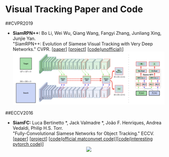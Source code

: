 <h1> Visual Tracking Paper and Code</h1>

##CVPR2019
* **SiamRPN++:** Bo Li, Wei Wu, Qiang Wang, Fangyi Zhang, Junliang Xing, Junjie Yan.<br />
  "SiamRPN++: Evolution of Siamese Visual Tracking with Very Deep Networks." CVPR.
  [[paper](https://arxiv.org/pdf/1812.11703.pdf)]
  [[project](http://bo-li.info/SiamRPN++/)]
  [[code(unofficial)](https://github.com/PengBoXiangShang/SiamRPN_plus_plus_PyTorch)]
  <div align=center><img src="https://github.com/AKOxOKA/visualtrackingcode/blob/master/SiamRPN%2B%2B.png"/></div>


##ECCV2016
* **SiamFC:** Luca Bertinetto *, Jack Valmadre *, João F. Henriques, Andrea Vedaldi, Philip H.S. Torr.<br />
  "Fully-Convolutional Siamese Networks for Object Tracking." ECCV.
  [[paper](https://arxiv.org/pdf/1606.09549.pdf)]
  [[project](https://www.robots.ox.ac.uk/~luca/siamese-fc.html)]
  [[code(official matconvnet code)](https://github.com/bertinetto/siamese-fc)][[code(interesting pytorch code)](https://github.com/rafellerc/Pytorch-SiamFC)]
  <div align=center><img src="https://camo.githubusercontent.com/0591e821ca51584b54cf046ed6a33e425c83919f/687474703a2f2f7777772e726f626f74732e6f782e61632e756b2f7e6c7563612f73747566662f7369616d65736566635f636f6e762d6578706c696369745f736d616c6c2e6a7067"/></div>


